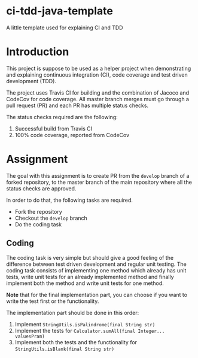 # ci-tdd-java-template
A little template used for explaining CI and TDD

# Introduction
This project is suppose to be used as a helper project when demonstrating and 
explaining continuous integration (CI), code coverage and test driven development (TDD).

The project uses Travis CI for building and the combination of Jacoco and CodeCov for code coverage.
All master branch merges must go through a pull request (PR) and each PR has multiple status checks.

The status checks required are the following:
1. Successful build from Travis CI
2. 100% code coverage, reported from CodeCov



# Assignment
The goal with this assignment is to create PR from the `develop` branch of a forked repository,
to the master branch of the main repository where all the status checks are approved.

In order to do that, the following tasks are required.

* Fork the repository
* Checkout the `develop` branch
* Do the coding task

## Coding
The coding task is very simple but should give a good feeling of the difference between
test driven development and regular unit testing. The coding task consists of implementing
one method which already has unit tests, write unit tests for an already implemented method
and finally implement both the method and write unit tests for one method.

**Note** that for the final implementation part, you can choose if you want to write the test
first or the functionality. 

The implementation part should be done in this order:
1. Implement `StringUtils.isPalindrome(final String str)`
2. Implement the tests for `Calculator.sumAll(final Integer... valuesPram)`
3. Implement both the tests and the functionality for `StringUtils.isBlank(final String str)`
    